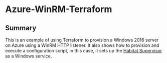 # Azure-WinRM-Terraform

## Summary

This is an example of using Terraform to provision a Windows 2016 server on Azure using a WinRM HTTP listener. It also shows how to provision and execute a configuration script, in this case, it sets up the [Habitat Supervisor](https://www.habitat.sh) as a Windows service.